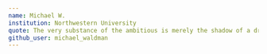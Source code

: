 ```yaml
---
name: Michael W.
institution: Northwestern University
quote: The very substance of the ambitious is merely the shadow of a dream.
github_user: michael_waldman
---
```

